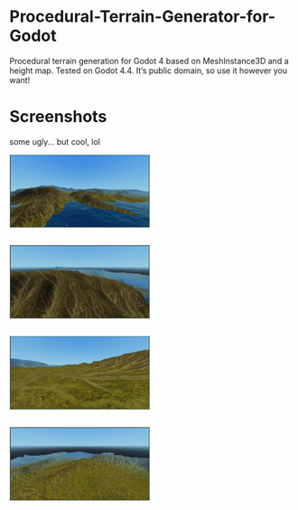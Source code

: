 # Procedural-Terrain-Generator-for-Godot
Procedural terrain generation for Godot 4 based on MeshInstance3D and a height map.
Tested on Godot 4.4.
It’s public domain, so use it however you want!

# Screenshots
some ugly... but cool, lol

<div style="display: flex; flex-wrap: wrap; justify-content: space-between; gap: 20px;">
    <img src="screenshots/Screenshot_24.jpg" style="width: 49%; border: 1px solid #ccc; margin-bottom: 10px;">
    <img src="screenshots/Screenshot_25.jpg" style="width: 49%; border: 1px solid #ccc; margin-bottom: 10px;">
    <img src="screenshots/Screenshot_26.jpg" style="width: 49%; border: 1px solid #ccc; margin-bottom: 10px;">
    <img src="screenshots/Screenshot_27.jpg" style="width: 49%; border: 1px solid #ccc; margin-bottom: 10px;">
</div>
